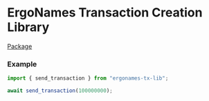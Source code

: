 # ErgoNames Transaction Creation Library

[Package](https://www.npmjs.com/package/ergonames-tx-lib)

### Example

```js
import { send_transaction } from "ergonames-tx-lib";

await send_transaction(100000000);
```